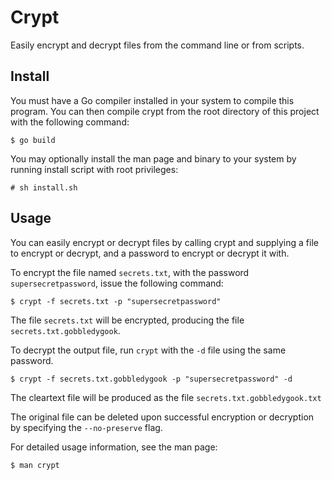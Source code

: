 Crypt
=====

Easily encrypt and decrypt files from the command line or from scripts. 

Install
-------

You must have a Go compiler installed in your system to compile this program.
You can then compile crypt from the root directory of this project with the
following command:

    $ go build

You may optionally install the man page and binary to your system by running
install script with root privileges:

    # sh install.sh

Usage
-----

You can easily encrypt or decrypt files by calling crypt and supplying a
file to encrypt or decrypt, and a password to encrypt or decrypt it with.

To encrypt the file named `secrets.txt`, with the password
`supersecretpassword`, issue the following command:

    $ crypt -f secrets.txt -p "supersecretpassword"

The file `secrets.txt` will be encrypted, producing the file
`secrets.txt.gobbledygook`.

To decrypt the output file, run `crypt` with the `-d` file using the same
password.

    $ crypt -f secrets.txt.gobbledygook -p "supersecretpassword" -d

The cleartext file will be produced as the file `secrets.txt.gobbledygook.txt`

The original file can be deleted upon successful encryption or decryption by
specifying the `--no-preserve` flag.

For detailed usage information, see the man page:

    $ man crypt
